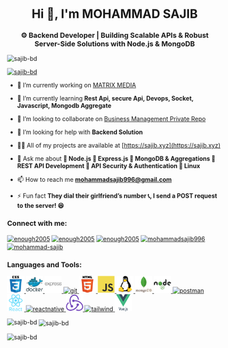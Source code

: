 <h1 align="center">Hi 👋, I'm MOHAMMAD SAJIB</h1>
<h3 align="center">⚙️ Backend Developer | Building Scalable APIs & Robust Server-Side Solutions with Node.js & MongoDB</h3>

<p align="left"> <img src="https://komarev.com/ghpvc/?username=sajib-bd&label=Profile%20views&color=0e75b6&style=flat" alt="sajib-bd" /> </p>

<p align="left"> <a href="https://github.com/ryo-ma/github-profile-trophy"><img src="https://github-profile-trophy.vercel.app/?username=sajib-bd" alt="sajib-bd" /></a> </p>

- 🔭 I’m currently working on [MATRIX MEDIA](https://matrix-media.vercel.app)

- 🌱 I’m currently learning **Rest Api, secure Api, Devops, Socket, Javascript, Mongodb Aggregate**

- 👯 I’m looking to collaborate on [Business Management Private Repo](https://github.com/sajib-bd/business-management)

- 🤝 I’m looking for help with **Backend Solution**

- 👨‍💻 All of my projects are available at [https://sajib.xyz](https://sajib.xyz)

- 💬 Ask me about **🔹 Node.js 🔹 Express.js 🔹 MongoDB & Aggregations 🔹 REST API Development 🔹 API Security & Authentication 🔹 Linux**

- 📫 How to reach me **mohammadsajib996@gmail.com**

- ⚡ Fun fact **They dial their girlfriend’s number 📞, I send a POST request to the server! 😆**

<h3 align="left">Connect with me:</h3>
<p align="left">
<a href="https://twitter.com/enough2005" target="blank"><img align="center" src="https://raw.githubusercontent.com/rahuldkjain/github-profile-readme-generator/master/src/images/icons/Social/twitter.svg" alt="enough2005" height="30" width="40" /></a>
<a href="https://linkedin.com/in/enough2005" target="blank"><img align="center" src="https://raw.githubusercontent.com/rahuldkjain/github-profile-readme-generator/master/src/images/icons/Social/linked-in-alt.svg" alt="enough2005" height="30" width="40" /></a>
<a href="https://fb.com/enough2005" target="blank"><img align="center" src="https://raw.githubusercontent.com/rahuldkjain/github-profile-readme-generator/master/src/images/icons/Social/facebook.svg" alt="enough2005" height="30" width="40" /></a>
<a href="https://instagram.com/mohammadsajib996" target="blank"><img align="center" src="https://raw.githubusercontent.com/rahuldkjain/github-profile-readme-generator/master/src/images/icons/Social/instagram.svg" alt="mohammadsajib996" height="30" width="40" /></a>
<a href="https://www.leetcode.com/mohammad-sajib" target="blank"><img align="center" src="https://raw.githubusercontent.com/rahuldkjain/github-profile-readme-generator/master/src/images/icons/Social/leet-code.svg" alt="mohammad-sajib" height="30" width="40" /></a>
</p>

<h3 align="left">Languages and Tools:</h3>
<p align="left"> <a href="https://www.w3schools.com/css/" target="_blank" rel="noreferrer"> <img src="https://raw.githubusercontent.com/devicons/devicon/master/icons/css3/css3-original-wordmark.svg" alt="css3" width="40" height="40"/> </a> <a href="https://www.docker.com/" target="_blank" rel="noreferrer"> <img src="https://raw.githubusercontent.com/devicons/devicon/master/icons/docker/docker-original-wordmark.svg" alt="docker" width="40" height="40"/> </a> <a href="https://expressjs.com" target="_blank" rel="noreferrer"> <img src="https://raw.githubusercontent.com/devicons/devicon/master/icons/express/express-original-wordmark.svg" alt="express" width="40" height="40"/> </a> <a href="https://git-scm.com/" target="_blank" rel="noreferrer"> <img src="https://www.vectorlogo.zone/logos/git-scm/git-scm-icon.svg" alt="git" width="40" height="40"/> </a> <a href="https://www.w3.org/html/" target="_blank" rel="noreferrer"> <img src="https://raw.githubusercontent.com/devicons/devicon/master/icons/html5/html5-original-wordmark.svg" alt="html5" width="40" height="40"/> </a> <a href="https://developer.mozilla.org/en-US/docs/Web/JavaScript" target="_blank" rel="noreferrer"> <img src="https://raw.githubusercontent.com/devicons/devicon/master/icons/javascript/javascript-original.svg" alt="javascript" width="40" height="40"/> </a> <a href="https://www.linux.org/" target="_blank" rel="noreferrer"> <img src="https://raw.githubusercontent.com/devicons/devicon/master/icons/linux/linux-original.svg" alt="linux" width="40" height="40"/> </a> <a href="https://www.mongodb.com/" target="_blank" rel="noreferrer"> <img src="https://raw.githubusercontent.com/devicons/devicon/master/icons/mongodb/mongodb-original-wordmark.svg" alt="mongodb" width="40" height="40"/> </a> <a href="https://nodejs.org" target="_blank" rel="noreferrer"> <img src="https://raw.githubusercontent.com/devicons/devicon/master/icons/nodejs/nodejs-original-wordmark.svg" alt="nodejs" width="40" height="40"/> </a> <a href="https://postman.com" target="_blank" rel="noreferrer"> <img src="https://www.vectorlogo.zone/logos/getpostman/getpostman-icon.svg" alt="postman" width="40" height="40"/> </a> <a href="https://reactjs.org/" target="_blank" rel="noreferrer"> <img src="https://raw.githubusercontent.com/devicons/devicon/master/icons/react/react-original-wordmark.svg" alt="react" width="40" height="40"/> </a> <a href="https://reactnative.dev/" target="_blank" rel="noreferrer"> <img src="https://reactnative.dev/img/header_logo.svg" alt="reactnative" width="40" height="40"/> </a> <a href="https://redux.js.org" target="_blank" rel="noreferrer"> <img src="https://raw.githubusercontent.com/devicons/devicon/master/icons/redux/redux-original.svg" alt="redux" width="40" height="40"/> </a> <a href="https://tailwindcss.com/" target="_blank" rel="noreferrer"> <img src="https://www.vectorlogo.zone/logos/tailwindcss/tailwindcss-icon.svg" alt="tailwind" width="40" height="40"/> </a> <a href="https://vuejs.org/" target="_blank" rel="noreferrer"> <img src="https://raw.githubusercontent.com/devicons/devicon/master/icons/vuejs/vuejs-original-wordmark.svg" alt="vuejs" width="40" height="40"/> </a> </p>

<p><img align="left" src="https://github-readme-stats.vercel.app/api/top-langs?username=sajib-bd&show_icons=true&locale=en&layout=compact" alt="sajib-bd" /></p>

<p>&nbsp;<img align="center" src="https://github-readme-stats.vercel.app/api?username=sajib-bd&show_icons=true&locale=en" alt="sajib-bd" /></p>

<p><img align="center" src="https://github-readme-streak-stats.herokuapp.com/?user=sajib-bd&" alt="sajib-bd" /></p>
